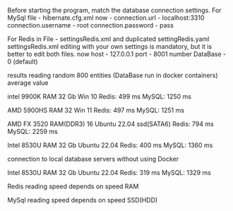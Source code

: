 Before starting the program, match the database connection settings.
For MySql file - hibernate.cfg.xml
now -
connection.url - localhost:3310
connection.username - root
connection.password - pass


For Redis in File - settingsRedis.xml and duplicated settingRedis.yaml
settingsRedis.xml editing with your own settings is mandatory, but it is better to edit both files.
now
host - 127.0.0.1
port - 8001
number DataBase - 0 (default)

results reading random 800 entities (DataBase run in docker containers)
average value

intel 9900K RAM 32 Gb Win 10
Redis:	 499 ms
MySQL:	1250 ms

AMD  5900HS RAM 32 Win 11
Redis:	 497 ms
MySQL:	1251 ms

AMD FX 3520 RAM(DDR3) 16 Ubuntu 22.04 ssd(SATA6)
Redis:	 794 ms
MySQL:	2259 ms

Intel 8530U RAM 32 Gb Ubuntu 22.04
Redis:	 400 ms
MySQL:	1360 ms


connection to local database servers without using Docker

Intel 8530U RAM 32 Gb Ubuntu 22.04
Redis:	 319 ms
MySQL:	1329 ms

Redis reading speed depends on speed RAM

MySql reading speed depends on speed SSD(HDD)

